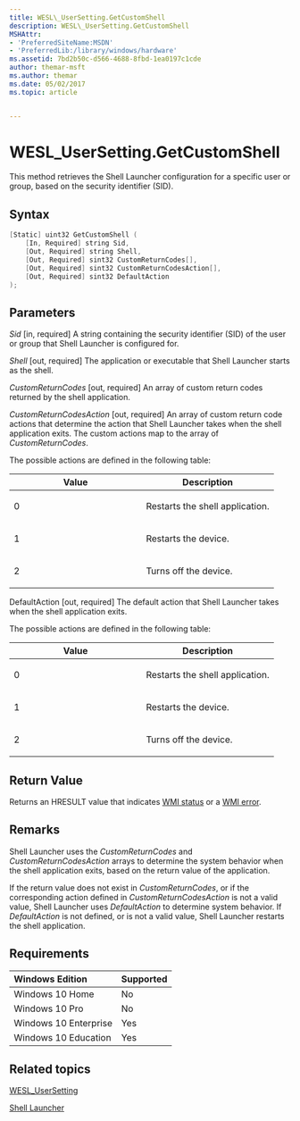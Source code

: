 ```yaml
---
title: WESL\_UserSetting.GetCustomShell
description: WESL\_UserSetting.GetCustomShell
MSHAttr:
- 'PreferredSiteName:MSDN'
- 'PreferredLib:/library/windows/hardware'
ms.assetid: 7bd2b50c-d566-4688-8fbd-1ea0197c1cde
author: themar-msft
ms.author: themar
ms.date: 05/02/2017
ms.topic: article


---
```

# WESL\_UserSetting.GetCustomShell

This method retrieves the Shell Launcher configuration for a specific user or group, based on the security identifier (SID).

## Syntax

```powershell
[Static] uint32 GetCustomShell (
    [In, Required] string Sid,
    [Out, Required] string Shell,
    [Out, Required] sint32 CustomReturnCodes[],
    [Out, Required] sint32 CustomReturnCodesAction[],
    [Out, Required] sint32 DefaultAction
);
```

## Parameters

<a href="" id="sid"></a>*Sid*
\[in, required\] A string containing the security identifier (SID) of the user or group that Shell Launcher is configured for.

<a href="" id="shell"></a>*Shell*
\[out, required\] The application or executable that Shell Launcher starts as the shell.

<a href="" id="customreturncodes"></a>*CustomReturnCodes*
\[out, required\] An array of custom return codes returned by the shell application.

<a href="" id="customreturncodesaction"></a>*CustomReturnCodesAction*
\[out, required\] An array of custom return code actions that determine the action that Shell Launcher takes when the shell application exits. The custom actions map to the array of *CustomReturnCodes*.

The possible actions are defined in the following table:

<table>
<colgroup>
<col width="50%" />
<col width="50%" />
</colgroup>
<thead>
<tr class="header">
<th>Value</th>
<th>Description</th>
</tr>
</thead>
<tbody>
<tr class="odd">
<td><p>0</p></td>
<td><p>Restarts the shell application.</p></td>
</tr>
<tr class="even">
<td><p>1</p></td>
<td><p>Restarts the device.</p></td>
</tr>
<tr class="odd">
<td><p>2</p></td>
<td><p>Turns off the device.</p></td>
</tr>
</tbody>
</table>

<a href="" id="defaultaction"></a>DefaultAction
\[out, required\] The default action that Shell Launcher takes when the shell application exits.

The possible actions are defined in the following table:

<table>
<colgroup>
<col width="50%" />
<col width="50%" />
</colgroup>
<thead>
<tr class="header">
<th>Value</th>
<th>Description</th>
</tr>
</thead>
<tbody>
<tr class="odd">
<td><p>0</p></td>
<td><p>Restarts the shell application.</p></td>
</tr>
<tr class="even">
<td><p>1</p></td>
<td><p>Restarts the device.</p></td>
</tr>
<tr class="odd">
<td><p>2</p></td>
<td><p>Turns off the device.</p></td>
</tr>
</tbody>
</table>

## Return Value

Returns an HRESULT value that indicates [WMI status](http://go.microsoft.com/fwlink/p/?LinkID=208318) or a [WMI error](http://go.microsoft.com/fwlink/p/?LinkID=208317).

## Remarks

Shell Launcher uses the *CustomReturnCodes* and *CustomReturnCodesAction* arrays to determine the system behavior when the shell application exits, based on the return value of the application.

If the return value does not exist in *CustomReturnCodes*, or if the corresponding action defined in *CustomReturnCodesAction* is not a valid value, Shell Launcher uses *DefaultAction* to determine system behavior. If *DefaultAction* is not defined, or is not a valid value, Shell Launcher restarts the shell application.

## Requirements

| Windows Edition       | Supported |
|:----------------------|:----------|
| Windows 10 Home       | No        |
| Windows 10 Pro        | No        |
| Windows 10 Enterprise | Yes       |
| Windows 10 Education  | Yes       |

## Related topics

[WESL\_UserSetting](wesl-usersetting.md)

[Shell Launcher](shell-launcher.md)
